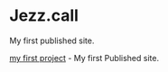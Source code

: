# Jezz.call
My first published site.

[my first project](jezcall.github.io/y_first_published_site/ "My_first_published_site") - My first Published site.
